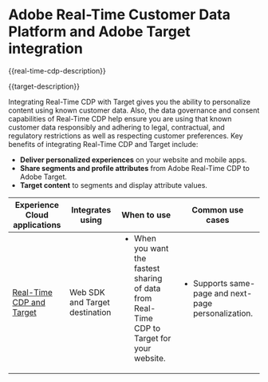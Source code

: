 ---
---

# Adobe Real-Time Customer Data Platform and Adobe Target integration

{{real-time-cdp-description}}

{{target-description}}

Integrating Real-Time CDP with Target gives you the ability to personalize content using known customer data. Also, the data governance and consent capabilities of Real-Time CDP help ensure you are using that known customer data responsibly and adhering to legal, contractual, and regulatory restrictions as well as respecting customer preferences. Key benefits of integrating Real-Time CDP and Target include:

+ **Deliver personalized experiences** on your website and mobile apps.
+ **Share segments and profile attributes** from Adobe Real-Time CDP to Adobe Target.
+ **Target content** to segments and display attribute values.

<table>
    <thead>
        <tr>
            <th>Experience Cloud applications</th>
            <th>Integrates using</th>
            <th>When to use</th>
            <th>Common use cases</th>
        </tr>
    </thead>
    <tbody>
    <tr>
        <td><a href="../../integrations/tutorials/rtcdp-target/web-sdk-and-target-destination.md" target="_blank" rel="noreferrer">Real-Time CDP and Target</a></td>
        <td>Web SDK and Target destination</td>
        <td>
            <ul style="margin-top: 0px !important">
                <li>When you want the fastest sharing of data from Real-Time CDP to Target for your website.</li>
            </ul>
        </td>
        <td>
            <ul style="margin-top: 0px !important">
                <li>Supports same-page and next-page personalization.</li>
            </ul>
        </td>
    </tr>
    <!--<tr>
        <td>Real-Time CDP and Target</a></td>
        <td><a href="../../integrations/tutorials/rtcdp-target/mobile-sdk-and-target-destination.md" target="_blank" rel="noreferrer">Mobile SDK and Target destination</td>
        <td>
            <ul>
                <li>When you want the fastest sharing of data from Real-Time CDP to Targe for your mobile application.</li>
            </ul>
        </td>
        <td>
            <ul>
                <li>Supports same-view and next-view personalization.</li>
            </ul>
        </td>
    </tr>           
    <tr>
        <td>Real-Time CDP and Target</td>
        <td><a href="../../integrations/tutorials/rtcdp-target/atjs-and-target-destination.md" target="_blank" rel="noreferrer">at.js and Target destination</a></td>
        <td>
            <ul>
                <li>When next-session personalization is sufficient on your website.</li>
            </ul>
        </td>
        <td>
            <ul>
                <li>Supports next-session personalization.</li>
            </ul>
        </td>
    </tr>    -->
    </tbody>
</table>
